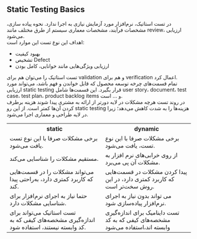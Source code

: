## Static Testing Basics

<p>

در تست استاتیک، نرم‌افزار مورد آزمایش نیازی به اجرا ندارد. نحوه پیاده سازی، مشخصات فرآیند، مشخصات معماری سیستم از طرق مختلف مانند review، ارزیابی می‌شود. <br>
اهداف این نوع تست این موارد است: 

- بهبود کیفیت
- تشخیص Defect  
- ارزیابی ویژگی‌هایی مانند خوانایی، کامل بودن 

تست استاتیک را می‌توان هم برای validation و هم برای verification اعمال کرد. <br>
تمام قسمت‌های چرخه توسعه محصول که قابل خواندن و فهم باشد، می‌تواند مورد ارزیابی static testing قرار بگیرد. این قسمت‌ها شامل user story، document، test case، test plan، product backlog items و … است. <br>
در روند تست هرچه مشکلات در لایه دورتر از ارائه به مشتری پیدا شوند هزینه برطرف کردن آن‌ها کمتر است. از این رو static testing هزینه‌ها  را به شدت کاهش می‌دهد؛ زیرا در لایه طراحی و معماری اجرا می‌شود.

<table direction=rtl>
  <tr>
    <th>static</th>
    <th>dynamic</th>
  </tr>
  <tr>
    <td>برخی مشکلات صرفا با این نوع تست یافت می‌شود.</td>
    <td>برخی مشکلات صرفا با این نوع تست، یافت می‌شود.</td>
  </tr>
  <tr>
    <td>مستقیم مشکلات را شناسایی می‌کند.</td>
    <td>از روی خرابی‌های نرم افزار به مشکلات آن پی می‌برد.</td>
  </tr>
  <tr>
    <td>می‌تواند مشکلات را در قسمت‌هایی که کاربرد کمتری دارد، به‌راحتی پیدا کند.</td>
    <td>پیدا کردن مشکلات در قسمت‌هایی که کاربرد کمتری دارد، در این روش سخت‌تر است.</td>
  </tr>
  <tr>
    <td>حتما نیاز به اجرای نرم‌افزار برای شناسایی مشکلات دارد.</td>
    <td>می تواند بدون نیاز به اجرای نرم‌افزار پیاده‌سازی شود.</td>
  </tr>   
  <tr>
    <td>تست استاتیک می‌تواند برای اندازه‌گیری مشخصه‌های کیفی که به کد وابسته نیستند، استفاده شود.</td>
    <td>تست داینامیک برای اندازه‌گیری مشخصه‌های کیفی که به کد وابسته اند،استفاده می‌شود</td>
  </tr>
</table>
</p>
